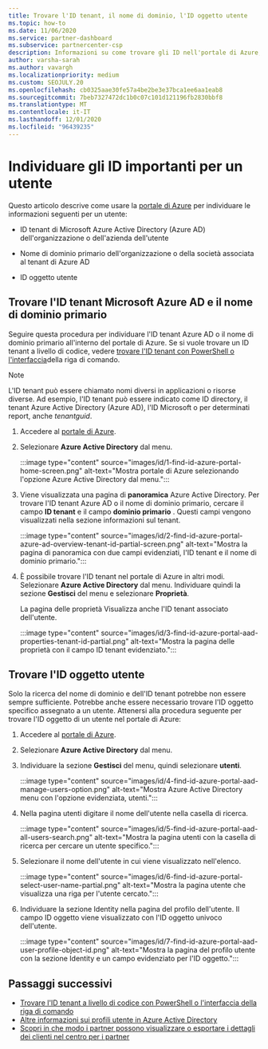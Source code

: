 ```yaml
---
title: Trovare l'ID tenant, il nome di dominio, l'ID oggetto utente
ms.topic: how-to
ms.date: 11/06/2020
ms.service: partner-dashboard
ms.subservice: partnercenter-csp
description: Informazioni su come trovare gli ID nell'portale di Azure, ovvero l'ID tenant, il nome di dominio o l'ID oggetto utente specifico di un'organizzazione Azure AD. Per alcune attività sono necessarie queste informazioni.
author: varsha-sarah
ms.author: vavargh
ms.localizationpriority: medium
ms.custom: SEOJULY.20
ms.openlocfilehash: cb0325aae30fe57a4be2be3e37bca1ee6aa1eab8
ms.sourcegitcommit: 7beb7327472dc1b0c07c101d121196fb2830bbf8
ms.translationtype: MT
ms.contentlocale: it-IT
ms.lasthandoff: 12/01/2020
ms.locfileid: "96439235"
---
```

# <a name="locate-important-ids-for-a-user"></a>Individuare gli ID importanti per un utente

Questo articolo descrive come usare la [portale di Azure](https://portal.azure.com/) per individuare le informazioni seguenti per un utente:

- ID tenant di Microsoft Azure Active Directory (Azure AD) dell'organizzazione o dell'azienda dell'utente

- Nome di dominio primario dell'organizzazione o della società associata al tenant di Azure AD

- ID oggetto utente

## <a name="find-the-microsoft-azure-ad-tenant-id-and-primary-domain-name"></a>Trovare l'ID tenant Microsoft Azure AD e il nome di dominio primario

Seguire questa procedura per individuare l'ID tenant Azure AD o il nome di dominio primario all'interno del portale di Azure. Se si vuole trovare un ID tenant a livello di codice, vedere [trovare l'ID tenant con PowerShell o l'interfaccia](/azure/active-directory/fundamentals/active-directory-how-to-find-tenant.md#find-tenant-id-with-powershell)della riga di comando.

> [!NOTE]
> L'ID tenant può essere chiamato nomi diversi in applicazioni o risorse diverse. Ad esempio, l'ID tenant può essere indicato come ID directory, il tenant Azure Active Directory (Azure AD), l'ID Microsoft o per determinati report, anche *tenantguid*.

1. Accedere al [portale di Azure](https://portal.azure.com/).

2. Selezionare **Azure Active Directory** dal menu.

   :::image type="content" source="images/id/1-find-id-azure-portal-home-screen.png" alt-text="Mostra portale di Azure selezionando l'opzione Azure Active Directory dal menu.":::

3. Viene visualizzata una pagina di **panoramica** Azure Active Directory. Per trovare l'ID tenant Azure AD o il nome di dominio primario, cercare il campo **ID tenant** e il campo **dominio primario** . Questi campi vengono visualizzati nella sezione informazioni sul tenant.

   :::image type="content" source="images/id/2-find-id-azure-portal-azure-ad-overview-tenant-id-partial-screen.png" alt-text="Mostra la pagina di panoramica con due campi evidenziati, l'ID tenant e il nome di dominio primario.":::

4. È possibile trovare l'ID tenant nel portale di Azure in altri modi. Selezionare **Azure Active Directory** dal menu. Individuare quindi la sezione **Gestisci** del menu e selezionare **Proprietà**.

   La pagina delle proprietà Visualizza anche l'ID tenant associato dell'utente.

   :::image type="content" source="images/id/3-find-id-azure-portal-aad-properties-tenant-id-partial.png" alt-text="Mostra la pagina delle proprietà con il campo ID tenant evidenziato.":::

## <a name="find-the-user-object-id"></a>Trovare l'ID oggetto utente

Solo la ricerca del nome di dominio e dell'ID tenant potrebbe non essere sempre sufficiente. Potrebbe anche essere necessario trovare l'ID oggetto specifico assegnato a un utente. Attenersi alla procedura seguente per trovare l'ID oggetto di un utente nel portale di Azure:

1. Accedere al [portale di Azure](https://portal.azure.com/).

2. Selezionare **Azure Active Directory** dal menu.

3. Individuare la sezione **Gestisci** del menu, quindi selezionare **utenti**.

      :::image type="content" source="images/id/4-find-id-azure-portal-aad-manage-users-option.png" alt-text="Mostra Azure Active Directory menu con l'opzione evidenziata, utenti.":::

4. Nella pagina utenti digitare il nome dell'utente nella casella di ricerca.

      :::image type="content" source="images/id/5-find-id-azure-portal-aad-all-users-search.png" alt-text="Mostra la pagina utenti con la casella di ricerca per cercare un utente specifico.":::

5. Selezionare il nome dell'utente in cui viene visualizzato nell'elenco.  

      :::image type="content" source="images/id/6-find-id-azure-portal-select-user-name-partial.png" alt-text="Mostra la pagina utente che visualizza una riga per l'utente cercato.":::

6. Individuare la sezione Identity nella pagina del profilo dell'utente. Il campo ID oggetto viene visualizzato con l'ID oggetto univoco dell'utente.

      :::image type="content" source="images/id/7-find-id-azure-portal-aad-user-profile-object-id.png" alt-text="Mostra la pagina del profilo utente con la sezione Identity e un campo evidenziato per l'ID oggetto.":::

## <a name="next-steps"></a>Passaggi successivi

- [Trovare l'ID tenant a livello di codice con PowerShell o l'interfaccia della riga di comando](/azure/active-directory/fundamentals/active-directory-how-to-find-tenant)
- [Altre informazioni sui profili utente in Azure Active Directory](/azure/active-directory/fundamentals/active-directory-users-profile-azure-portal)
- [Scopri in che modo i partner possono visualizzare o esportare i dettagli dei clienti nel centro per i partner](see-your-customer-list.md)

